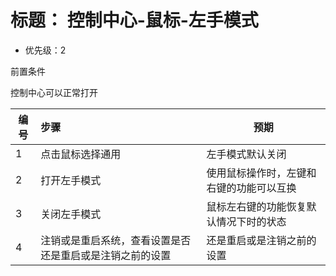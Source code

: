 ﻿# 标题： 控制中心-鼠标-左手模式
* 优先级：2

前置条件

控制中心可以正常打开

| 编号 | 步骤                                | 预期                                                         |
| ---- | :---------------------------------- | ------------------------------------------------------------ |
| 1    | 点击鼠标选择通用 | 	左手模式默认关闭|
| 2    | 打开左手模式              |   使用鼠标操作时，左键和右键的功能可以互换|
| 3    | 关闭左手模式 | 鼠标左右键的功能恢复默认情况下时的状态 |
| 4    | 注销或是重启系统，查看设置是否还是重启或是注销之前的设置  | 还是重启或是注销之前的设置|
